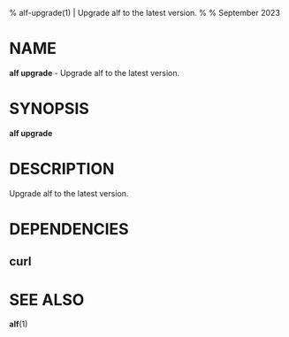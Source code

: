 % alf-upgrade(1) | Upgrade alf to the latest version.
% 
% September 2023

NAME
==================================================

**alf upgrade** - Upgrade alf to the latest version.

SYNOPSIS
==================================================

**alf upgrade**

DESCRIPTION
==================================================

Upgrade alf to the latest version.


DEPENDENCIES
==================================================

curl
--------------------------------------------------


SEE ALSO
==================================================

**alf**(1)


